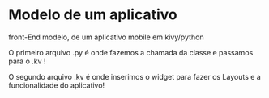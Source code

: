 # Modelo de um aplicativo
front-End modelo, de um aplicativo mobile em kivy/python

O primeiro arquivo .py é onde fazemos a chamada da classe e passamos para o .kv !

O segundo arquivo .kv é onde inserimos o widget para fazer os Layouts e a funcionalidade do aplicativo!
